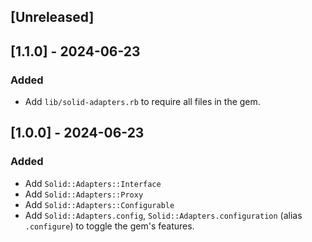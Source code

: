 ## [Unreleased]

## [1.1.0] - 2024-06-23

### Added

- Add `lib/solid-adapters.rb` to require all files in the gem.

## [1.0.0] - 2024-06-23

### Added

- Add `Solid::Adapters::Interface`
- Add `Solid::Adapters::Proxy`
- Add `Solid::Adapters::Configurable`
- Add `Solid::Adapters.config`, `Solid::Adapters.configuration` (alias `.configure`) to toggle the gem's features.
